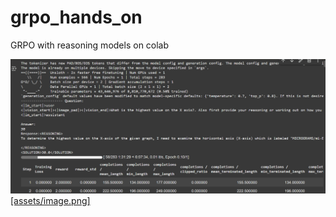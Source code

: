 # grpo_hands_on
GRPO with reasoning models on colab


![GRPO Training Flow Diagram](https://raw.githubusercontent.com/pydev369/grpo_hands_on/main/assets/image.png)
[[assets/image.png]](https://github.com/pydev369/grpo_hands_on/blob/main/assets/image.png)
